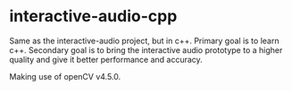 # interactive-audio-cpp
Same as the interactive-audio project, but in c++.
Primary goal is to learn c++. Secondary goal is to bring the interactive audio prototype to a higher quality and give it better performance and accuracy.

Making use of openCV v4.5.0.
